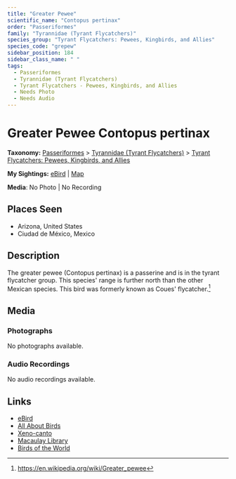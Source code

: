 ```yaml
---
title: "Greater Pewee"
scientific_name: "Contopus pertinax"
order: "Passeriformes"
family: "Tyrannidae (Tyrant Flycatchers)"
species_group: "Tyrant Flycatchers: Pewees, Kingbirds, and Allies"
species_code: "grepew"
sidebar_position: 184
sidebar_class_name: " "
tags: 
  - Passeriformes
  - Tyrannidae (Tyrant Flycatchers)
  - Tyrant Flycatchers - Pewees, Kingbirds, and Allies
  - Needs Photo
  - Needs Audio
---
```


# Greater Pewee <span className='sci_name'>Contopus pertinax</span>

**Taxonomy:** [Passeriformes](/tags/passeriformes) > [Tyrannidae (Tyrant Flycatchers)](/tags/tyrannidae-tyrant-flycatchers) > [Tyrant Flycatchers: Pewees, Kingbirds, and Allies](/tags/tyrant-flycatchers-pewees-kingbirds-and-allies)

**My Sightings:** [eBird](https://ebird.org/lifelist?r=world&time=life&spp=grepew) | [Map](/map?species_code=grepew)

**Media**: No Photo | No Recording

## Places Seen

* Arizona, United States
* Ciudad de México, Mexico

## Description
The greater pewee (Contopus pertinax) is a passerine and is in the tyrant flycatcher group. This species' range is further north than the other Mexican species. This bird was formerly known as Coues' flycatcher.[^1]

[^1]: https://en.wikipedia.org/wiki/Greater_pewee

## Media
### Photographs
No photographs available.

### Audio Recordings
No audio recordings available.

## Links
* [eBird](https://ebird.org/species/grepew) 
* [All About Birds](https://www.allaboutbirds.org/guide/grepew) 
* [Xeno-canto](https://www.xeno-canto.org/species/contopus-pertinax) 
* [Macaulay Library](https://search.macaulaylibrary.org/catalog?taxonCode=grepew&sort=rating_rank_desc)
* [Birds of the World](https://birdsoftheworld.org/bow/species/grepew)
